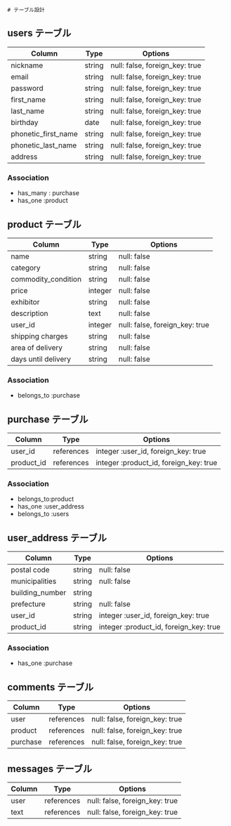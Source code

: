 	# テーブル設計

## users テーブル

| Column               | Type   | Options                        |
| -------------------- | ------ | ------------------------------ |
| nickname             | string | null: false, foreign_key: true |
| email                | string | null: false, foreign_key: true |
| password             | string | null: false, foreign_key: true |
| first_name           | string | null: false, foreign_key: true |
| last_name            | string | null: false, foreign_key: true |
| birthday             | date   | null: false, foreign_key: true |
| phonetic_first_name  | string | null: false, foreign_key: true |
| phonetic_last_name   | string | null: false, foreign_key: true | 
| address              | string | null: false, foreign_key: true |

### Association
- has_many : purchase
- has_one :product

## product テーブル

| Column              | Type        | Options                           |
| ------------------- | ----------- | --------------------------------- |
| name                | string      | null: false                       |
| category            | string      | null: false                       |
| commodity_condition | string      | null: false                       |
| price               | integer     | null: false                       |
| exhibitor           | string      | null: false                       |
| description         | text        | null: false                       |
| user_id             | integer     | null: false, foreign_key: true    |
| shipping charges    | string      | null: false                       |
| area of delivery    | string      | null: false                       |
| days until delivery | string      | null: false                       |

### Association
- belongs_to :purchase


## purchase テーブル

| Column              | Type       | Options                                |
| ------------------- | ---------- | -------------------------------------- |
| user_id             | references | integer :user_id, foreign_key: true    |
| product_id          | references | integer :product_id, foreign_key: true | 


### Association
- belongs_to:product
- has_one :user_address
- belongs_to :users

## user_address テーブル

| Column              | Type   | Options                                 |
| ------------------- | ------ | --------------------------------------- |
| postal code         | string | null: false                             |
| municipalities      | string | null: false                             |
| building_number     | string |                                         |
| prefecture          | string | null: false                             |
| user_id             | string | integer :user_id, foreign_key: true     |
| product_id          | string | integer :product_id, foreign_key: true  |


### Association

- has_one :purchase

## comments テーブル

| Column          | Type       | Options                        |
| ----------------| ---------- | ------------------------------ |
| user            | references | null: false, foreign_key: true |
| product         | references | null: false, foreign_key: true |
| purchase        | references | null: false, foreign_key: true |



##  messages テーブル

| Column           | Type       | Options                        |
| -----------------| ---------- | ------------------------------ |
| user             | references | null: false, foreign_key: true |
| text             | references | null: false, foreign_key: true |
